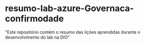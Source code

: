# resumo-lab-azure-Governaca-confirmodade
"Este repositório contém o resumo das lições aprendidas durante o desenvolvimento do lab na DIO"
